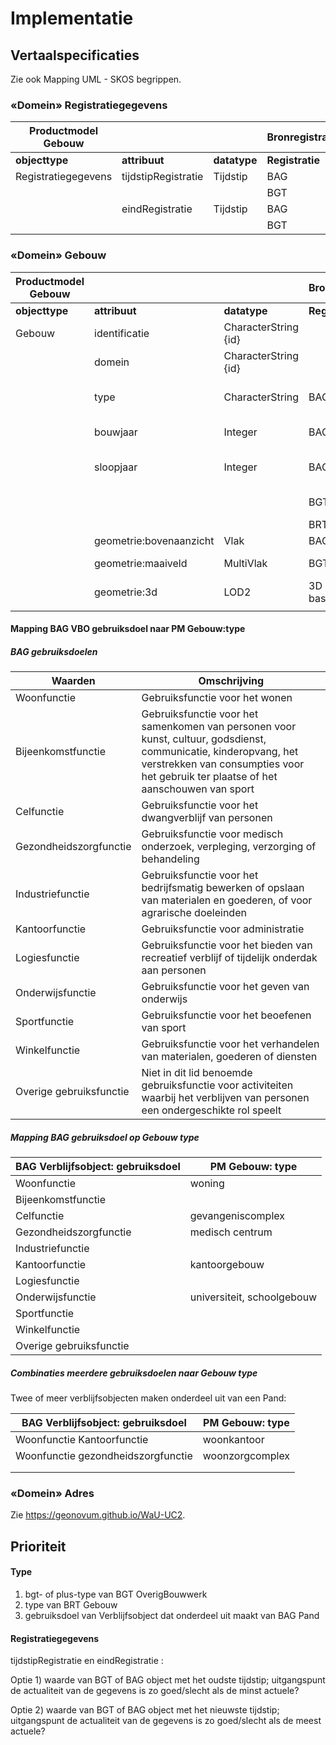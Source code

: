 # Implementatie

## Vertaalspecificaties

Zie ook Mapping UML - SKOS begrippen.

### «Domein» Registratiegegevens

| **Productmodel Gebouw** |                     |              | **Bronregistraties** |                |                     |              |
|-------------------------|---------------------|--------------|----------------------|----------------|---------------------|--------------|
| **objecttype**          | **attribuut**       | **datatype** | **Registratie**      | **objecttype** | **attribuut**       | **datatype** |
| Registratiegegevens     | tijdstipRegistratie | Tijdstip     | BAG                  | Pand           | tijdstipRegistratie | Tijdstip     |
|                         |                     |              | BGT                  | OverigBouwwerk | tijdstipRegistratie | Tijdstip     |
|                         | eindRegistratie     | Tijdstip     | BAG                  | Pand           | eindRegistratie     | Tijdstip     |
|                         |                     |              | BGT                  | OverigBouwwerk | eindRegistratie     | Tijdstip     |

### «Domein» Gebouw

| **Productmodel Gebouw** |                         |                      | **Bronregistraties** |                                                  |                                            |                                         |
|-------------------------|-------------------------|----------------------|----------------------|--------------------------------------------------|--------------------------------------------|-----------------------------------------|
| **objecttype**          | **attribuut**           | **datatype**         | **Registratie**      | **objecttype**                                   | **attribuut**                              | **datatype**                            |
| Gebouw                  | identificatie           | CharacterString {id} |                      | Nummeraanduiding                                 | identificatie                              | Objectnummering                         |
|                         | domein                  | CharacterString {id} |                      |                                                  |                                            |                                         |
|                         | type                    | CharacterString      | BAG                  | Verblijfsobject dat onderdeel uit maakt van Pand | gebruiksdoel                               | Gebruiksdoel                            |
|                         | bouwjaar                | Integer              | BAG                  | Pand                                             | Oorspronkjelijk bouwjaar                   | Jaar                                    |
|                         | sloopjaar               | Integer              | BAG                  | Pand                                             | beginGeldigheid van status ‘Pand gesloopt’ | Datum                                   |
|                         |                         |                      | BGT                  | OverigBouwwerk                                   | bgt-type plus-type                         | TypeOverigBouwwerk TypeOverBouwwerkPlus |
|                         |                         |                      | BRT                  | Gebouw                                           | typeGebouw                                 | TypeGebouw                              |
|                         | geometrie:bovenaanzicht | Vlak                 | BAG                  | Pand                                             | geometrie                                  | Vlak                                    |
|                         | geometrie:maaiveld      | MultiVlak            | BGT                  | Pand OverigBouwwerk                              | geometrie2d geometrie2d                    | Multivlak Vlak of Multivlak             |
|                         | geometrie:3d            | LOD2                 | 3D basisbestand      |                                                  |                                            |                                         |
|                         |                         |                      |                      |                                                  |                                            |                                         |

#### Mapping BAG VBO gebruiksdoel naar PM Gebouw:type

##### BAG gebruiksdoelen

| **Waarden**             | **Omschrijving**                                                                                                                                                                                        |
|-------------------------|---------------------------------------------------------------------------------------------------------------------------------------------------------------------------------------------------------|
| Woonfunctie             | Gebruiksfunctie voor het wonen                                                                                                                                                                          |
| Bijeenkomstfunctie      | Gebruiksfunctie voor het samenkomen van personen voor kunst, cultuur, godsdienst, communicatie, kinderopvang, het verstrekken van consumpties voor het gebruik ter plaatse of het aanschouwen van sport |
| Celfunctie              | Gebruiksfunctie voor het dwangverblijf van personen                                                                                                                                                     |
| Gezondheidszorgfunctie  | Gebruiksfunctie voor medisch onderzoek, verpleging, verzorging of behandeling                                                                                                                           |
| Industriefunctie        | Gebruiksfunctie voor het bedrijfsmatig bewerken of opslaan van materialen en goederen, of voor agrarische doeleinden                                                                                    |
| Kantoorfunctie          | Gebruiksfunctie voor administratie                                                                                                                                                                      |
| Logiesfunctie           | Gebruiksfunctie voor het bieden van recreatief verblijf of tijdelijk onderdak aan personen                                                                                                              |
| Onderwijsfunctie        | Gebruiksfunctie voor het geven van onderwijs                                                                                                                                                            |
| Sportfunctie            | Gebruiksfunctie voor het beoefenen van sport                                                                                                                                                            |
| Winkelfunctie           | Gebruiksfunctie voor het verhandelen van materialen, goederen of diensten                                                                                                                               |
| Overige gebruiksfunctie | Niet in dit lid benoemde gebruiksfunctie voor activiteiten waarbij het verblijven van personen een ondergeschikte rol speelt                                                                            |

##### Mapping BAG gebruiksdoel op Gebouw type

| **BAG Verblijfsobject: gebruiksdoel** | **PM Gebouw: type**        |
|---------------------------------------|----------------------------|
| Woonfunctie                           | woning                     |
| Bijeenkomstfunctie                    |                            |
| Celfunctie                            | gevangeniscomplex          |
| Gezondheidszorgfunctie                | medisch centrum            |
| Industriefunctie                      |                            |
| Kantoorfunctie                        | kantoorgebouw              |
| Logiesfunctie                         |                            |
| Onderwijsfunctie                      | universiteit, schoolgebouw |
| Sportfunctie                          |                            |
| Winkelfunctie                         |                            |
| Overige gebruiksfunctie               |                            |

##### Combinaties meerdere gebruiksdoelen naar Gebouw type

Twee of meer verblijfsobjecten maken onderdeel uit van een Pand:

| BAG Verblijfsobject: gebruiksdoel  | PM Gebouw: type |
|------------------------------------|-----------------|
| Woonfunctie Kantoorfunctie         | woonkantoor     |
| Woonfunctie gezondheidszorgfunctie | woonzorgcomplex |
|                                    |                 |
|                                    |                 |

### 

### «Domein» Adres

Zie <https://geonovum.github.io/WaU-UC2>.

## Prioriteit

#### Type

1.  bgt- of plus-type van BGT OverigBouwwerk
2.  type van BRT Gebouw
3.  gebruiksdoel van Verblijfsobject dat onderdeel uit maakt van BAG Pand

#### Registratiegegevens

tijdstipRegistratie en eindRegistratie :

Optie 1) waarde van BGT of BAG object met het oudste tijdstip; uitgangspunt de actualiteit van de gegevens is zo goed/slecht als de minst actuele?

Optie 2) waarde van BGT of BAG object met het nieuwste tijdstip; uitgangspunt de actualiteit van de gegevens is zo goed/slecht als de meest actuele?
